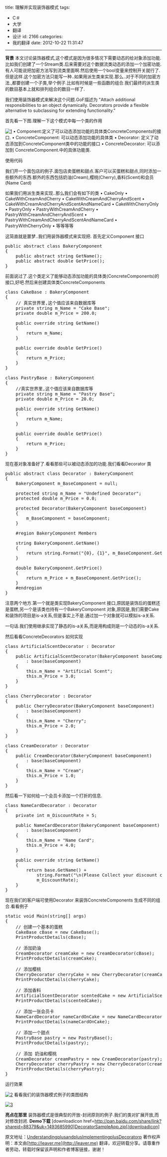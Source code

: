 title: 理解并实现装饰器模式
tags:
  - C＃
  - 大学
  - 翻译
  - 设计
id: 2166
categories:
  - 我的翻译
date: 2012-10-22 11:31:47
---

**背景**
本文讨论装饰器模式,这个模式是因为很多情况下需要动态的给对象添加功能.比如我们创建了一个Stream类.后来需要对这个数据流类动态的添加一个加密功能.有人可能说把加密方法写到流类里面啊.然后使用一个bool变量来控制开关就行了.但是这样.这个加密方法只能写一种..如果用派生类来实现.那么..对于不同的加密方法.,都要创建一个子类,举个例子.比如有时候是一些函数的组合.我们最终的派生类的数目基本上就和排列组合的数目一样了.

我们使用装饰器模式来解决这个问题.GoF描述为
 "Attach additional responsibilities to an object dynamically. Decorators provide a flexible alternative to subclassing for extending functionality."

首先看一下图.理解一下这个模式中每一个类的作用

 [![]({{BASE_PATH}}/images/7858234df16590f30fcdf85a0a8791d33d076e2d.jpg "1")](http://leaverimage.b0.upaiyun.com/28377_o.jpg)
•	Component:定义了可以动态添加功能的具体类ConcreteComponents的接口.
•	ConcreteComponent: 可以动态添加功能的具体类
•	Decorator: 定义了动态添加到ConcreteComponent类中的功能的接口
•	ConcreteDecorator: 可以添加到 ConcreteComponent.中的具体功能类.

使用代码

我们开一个面包店的例子.面包店卖蛋糕和甜点.客户可以买蛋糕和甜点,同时添加一些额外的东西.额外的东西包括奶油(Cream),樱桃(Cherry),香料(Scent)和会员(Name Card)

如果我们用派生类来实现..那么我们会有如下的类
•	CakeOnly
•	CakeWithCreamAndCherry
•	CakeWithCreamAndCherryAndScent
•	CakeWithCreamAndCherryAndScentAndNameCard
•	CakeWithCherryOnly
•	PastryOnly
•	PastryWithCreamAndCherry
•	PastryWithCreamAndCherryAndScent
•	PastryWithCreamAndCherryAndScentAndNameCard
•	PastryWithCherryOnly 
•	等等等等

这简直就是噩梦..我们用装饰器模式来实现把.
首先定义Component 接口

<pre class="lang:default decode:true " >public abstract class BakeryComponent
{
    public abstract string GetName();
    public abstract double GetPrice();
}
</pre> 

前面说过了.这个类定义了能够动态添加功能的具体类(ConcreteComponents)的接口,好吧.然后来创建具体类ConcreteComponents

<pre class="lang:default decode:true " >class CakeBase : BakeryComponent
{
    // 真实世界里,这个值应该来自数据库等
    private string m_Name = "Cake Base";
    private double m_Price = 200.0;

    public override string GetName()
    {
        return m_Name;
    }

    public override double GetPrice()
    {
        return m_Price;
    }
}

class PastryBase : BakeryComponent
{
    //真实世界里,这个值应该来自数据库等
    private string m_Name = "Pastry Base";
    private double m_Price = 20.0;

    public override string GetName()
    {
        return m_Name;
    }

    public override double GetPrice()
    {
        return m_Price;
    }
}</pre> 

现在基对象准备好了.看看那些可以被动态添加的功能.我们看看Decorator  类

<pre class="lang:default decode:true " >public abstract class Decorator : BakeryComponent
{
    BakeryComponent m_BaseComponent = null;

    protected string m_Name = "Undefined Decorator";
    protected double m_Price = 0.0;

    protected Decorator(BakeryComponent baseComponent)
    {
        m_BaseComponent = baseComponent;
    }

    #region BakeryComponent Members

    string BakeryComponent.GetName()
    {
        return string.Format("{0}, {1}", m_BaseComponent.GetName(), m_Name);
    }

    double BakeryComponent.GetPrice()
    {
        return m_Price + m_BaseComponent.GetPrice();
    }
    #endregion
}
</pre> 

注意两个地方.第一个就是类实现BakeryComponent  接口,原因是装饰后的蛋糕还是蛋糕,另一个是该类也持有一个BakeryComponent 对象,原因是,我们需要Cake和装饰的项目是is-a关系,但是事实上不是.通过加一个对象就可以模拟is-a关系.

一句话.我们使用继承实现了静态的is-a关系,而是用构成则是一个动态的is-a关系.

然后看看ConcreteDecorators 如何实现

<pre class="lang:default decode:true " >class ArtificialScentDecorator : Decorator
{
    public ArtificialScentDecorator(BakeryComponent baseComponent)
        : base(baseComponent)
    {
        this.m_Name = "Artificial Scent";
        this.m_Price = 3.0;
    }
}

class CherryDecorator : Decorator
{
    public CherryDecorator(BakeryComponent baseComponent)
        : base(baseComponent)
    {
        this.m_Name = "Cherry";
        this.m_Price = 2.0;
    }
}

class CreamDecorator : Decorator
{
    public CreamDecorator(BakeryComponent baseComponent)
        : base(baseComponent)
    {
        this.m_Name = "Cream";
        this.m_Price = 1.0;
    }
}</pre> 

然后看一下如何给一个会员卡添加一个打折的信息.

<pre class="lang:default decode:true " >class NameCardDecorator : Decorator
{
    private int m_DiscountRate = 5;

    public NameCardDecorator(BakeryComponent baseComponent)
        : base(baseComponent)
    {
        this.m_Name = "Name Card";
        this.m_Price = 4.0;
    }

    public override string GetName()
    {
        return base.GetName() + 
            string.Format("\n(Please Collect your discount card for {0}%)", 
            m_DiscountRate);
    }        
}
</pre> 

现在我们的客户端可使用Decorator 来装饰ConcreteComponents  生成不同的组合.看看例子

<pre class="lang:default decode:true " >static void Main(string[] args)
{
    // 创建一个基本的蛋糕
    CakeBase cBase = new CakeBase();
    PrintProductDetails(cBase);

    // 添加奶油
    CreamDecorator creamCake = new CreamDecorator(cBase);
    PrintProductDetails(creamCake);

    // 添加樱桃
    CherryDecorator cherryCake = new CherryDecorator(creamCake);
    PrintProductDetails(cherryCake);

    // 添加香料
    ArtificialScentDecorator scentedCake = new ArtificialScentDecorator(cherryCake);
    PrintProductDetails(scentedCake);

    // 添加一张会员卡
    NameCardDecorator nameCardOnCake = new NameCardDecorator(scentedCake);
    PrintProductDetails(nameCardOnCake);

    // 添加一个甜点
    PastryBase pastry = new PastryBase();
    PrintProductDetails(pastry);

    // 添加 奶油和樱桃
    CreamDecorator creamPastry = new CreamDecorator(pastry);
    CherryDecorator cherryPastry = new CherryDecorator(creamPastry);
    PrintProductDetails(cherryPastry);
}</pre> 

运行效果

[![]({{BASE_PATH}}/images/107779584959d1f4308b310068eb087bcb423852.jpg "2")](http://leaverimage.b0.upaiyun.com/28379_o.jpg)
看看我们的装饰器模式例子的类图结构

 [![]({{BASE_PATH}}/images/df8b8eab0b223420a2b0127c16f55802925fb0f9.jpg "3")](http://leaverimage.b0.upaiyun.com/28378_o.jpg)

**亮点在那里**
装饰器模式是很典型的开放-封闭原则的例子.我们的类对扩展开放,而对修改封闭.
**Demo下载**
[downloadicon href=http://pan.baidu.com/share/link?shareid=88379&uk=1493685990]DecoratorSampleApp.zip[/downloadicon]

原文地址：[UnderstandingplusandplusImplementingplusDecoratorp](http://www.codeproject.com/Articles/479635/UnderstandingplusandplusImplementingplusDecoratorp)
著作权声明：本文由[http://leaver.me](http://leaver.me) 翻译，欢迎转载分享。请尊重作者劳动，转载时保留该声明和作者博客链接，谢谢！